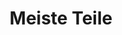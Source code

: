 ---
title: 'Meiste Teile'
icon: 'icon.png'

content:
    items: 
        - '@page.children': '/tech'
    order:
        by: header.taxonomy.partcount
        dir: desc
    filter:
        published: true
        type: 'tech'
    limit: 12
---